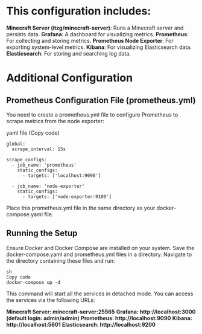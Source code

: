 # This configuration includes:

**Minecraft Server (itzg/minecraft-server)**: Runs a Minecraft server and persists data.
**Grafana**: A dashboard for visualizing metrics.
**Prometheus**: For collecting and storing metrics.
**Prometheus Node Exporter**: For exporting system-level metrics.
**Kibana**: For visualizing Elasticsearch data.
**Elasticsearch**: For storing and searching log data.
# Additional Configuration
## Prometheus Configuration File (prometheus.yml)

You need to create a prometheus.yml file to configure Prometheus to scrape metrics from the node exporter:

yaml file
(Copy code)
```
global:
  scrape_interval: 15s

scrape_configs:
  - job_name: 'prometheus'
    static_configs:
      - targets: ['localhost:9090']

  - job_name: 'node-exporter'
    static_configs:
      - targets: ['node-exporter:9100']
```
Place this prometheus.yml file in the same directory as your docker-compose.yaml file.

## Running the Setup
Ensure Docker and Docker Compose are installed on your system.
Save the docker-compose.yaml and prometheus.yml files in a directory.
Navigate to the directory containing these files and run:
```
sh
Copy code
docker-compose up -d
```
This command will start all the services in detached mode. You can access the services via the following URLs:

**Minecraft Server: minecraft-server:25565**
**Grafana: http://localhost:3000 (default login: admin/admin)**
**Prometheus: http://localhost:9090**
**Kibana: http://localhost:5601**
**Elasticsearch: http://localhost:9200**
